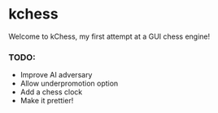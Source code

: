 # kchess
Welcome to kChess, my first attempt at a GUI chess engine!  
### TODO:  
- Improve AI adversary  
- Allow underpromotion option    
- Add a chess clock   
- Make it prettier!    
